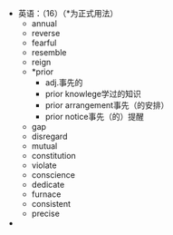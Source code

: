 - 英语：（16）（*为正式用法）
	- annual
	- reverse
	- fearful
	- resemble
	- reign
	- *prior
		- adj.事先的
		- prior knowlege学过的知识
		- prior arrangement事先（的安排）
		- prior notice事先（的）提醒
	- gap
	- disregard
	- mutual
	- constitution
	- violate
	- conscience
	- dedicate
	- furnace
	- consistent
	- precise
-